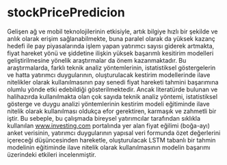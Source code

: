 # stockPricePredicion

Gelişen ağ ve mobil teknolojilerinin etkisiyle, artık bilgiye hızlı bir şekilde ve anlık olarak erişim sağlanabilmekte, buna paralel olarak da yüksek kazanç hedefi ile pay piyasalarında işlem yapan yatırımcı sayısı giderek artmakta, fiyat hareket yönü ve şiddetine ilişkin yüksek başarımlı kesitirim modelleri geliştirilmesine yönelik araştırmalar da önem kazanmaktadır. Bu araştırmalarda, farklı teknik analiz yöntemlerinin, istatistiksel göstergelerin ve hatta yatırımcı duygularının, oluşturulacak kestirim modellerinde ilave nitelikler olarak kullanılmasının pay senedi fiyat hareketi tahmini başarımına olumlu yönde etki edebildiği gösterilmektedir. Ancak literatürde bulunan ve halihazırda kullanılmakta olan çok sayıda teknik analiz yöntemi, istatistiksel gösterge ve duygu analizi yöntemlerinin kestirim modeli eğitiminde ilave nitelik olarak kullanılması oldukça efor gerektiren, karmaşık ve zahmetli bir iştir. Bu sebeple, bu çalışmada bireysel yatırımcılar tarafından sıklıkla kullanılan www.investing.com portalında yer alan fiyat eğilimi (boğa-ayı) anket verisinin, yatırımcı duygularının yapısal veri formunda özet değerlerini içereceği düşüncesinden hareketle, oluşturulacak LSTM tabanlı bir tahmin modelinin eğitiminde ilave nitelik olarak kullanılmasının modelin başarımı üzerindeki etkileri incelenmiştir.
